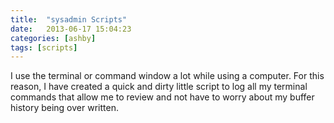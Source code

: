 ```yaml
---
title:  "sysadmin Scripts"
date:   2013-06-17 15:04:23
categories: [ashby]
tags: [scripts]
---
```

I use the terminal or command window a lot while using a computer.  For this reason, I have created a quick and dirty little script to log all my terminal commands that allow me to review and not have to worry about my buffer history being over written.

